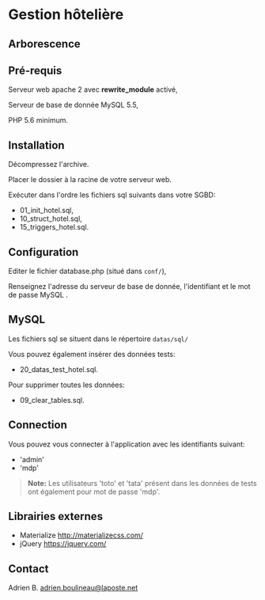 Gestion hôtelière
=================

Arborescence
------------

Pré-requis
----------
Serveur web apache 2 avec **rewrite_module** activé,

Serveur de base de donnée MySQL 5.5,

PHP 5.6 minimum.

Installation
------------
Décompressez l'archive.

Placer le dossier à la racine de votre serveur web.

Exécuter dans l'ordre les fichiers sql suivants dans votre SGBD:

 - 01_init_hotel.sql,
 - 10_struct_hotel.sql,
 - 15_triggers_hotel.sql.

Configuration
-------------
Editer le fichier database.php (situé dans `conf/`),

Renseignez l'adresse du serveur de base de donnée, l'identifiant et le mot de passe MySQL .

MySQL
-----
Les fichiers sql se situent dans le répertoire `datas/sql/`

Vous pouvez également insérer des données tests:

 - 20_datas_test_hotel.sql.

Pour supprimer toutes les données:

 - 09_clear_tables.sql.

Connection
----------
Vous pouvez vous connecter à l'application avec les identifiants suivant:

- 'admin'
- 'mdp'

> **Note:** Les utilisateurs 'toto' et 'tata' présent dans les données de tests ont également pour mot de passe 'mdp'.

Librairies externes
-------------------

- Materialize http://materializecss.com/
- jQuery  https://jquery.com/

Contact
-------
Adrien B. <adrien.boulineau@laposte.net>

